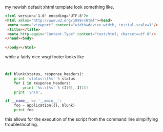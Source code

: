 my newish default xhtml template look something like.
 

```html
<?xml version='1.0' encoding='UTF-8'?>
<html xmlns="http://www.w3.org/1999/xhtml"><head>
 <meta name="viewport" content="width=device-width, initial-scale=1"/>
 <title></title>
 <meta http-equiv="Content-Type" content="text/html; charset=utf-8"/>
</head><body>
	
</body></html>
```


while a fairly nice wsgi footer looks like

```python


def blunk(status, response_headers):
    print 'status:\t%s' % status
    for I in response_headers:
        print '%s:\t%s' % (I[0], I[1])
    print '\n\n',

if __name__ == '__main__':
    foo = application({}, blunk)
    print foo
```

this allows for the execution of the script from the command line simplifying troubleshooting.